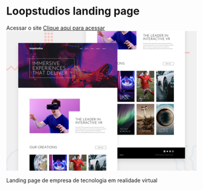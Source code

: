 #  Loopstudios landing page

Acessar o site [Clique aqui para acessar](https://loopstudios-landing-page-3furwz3qz-celiofagundes.vercel.app/)
![Design preview for the Loopstudios landing page coding challenge](./design/desktop-preview.jpg)

Landing page de empresa de tecnologia em realidade virtual
